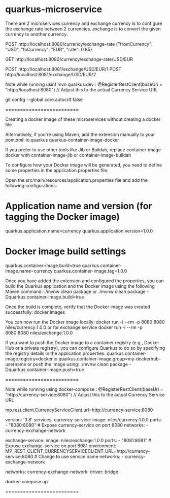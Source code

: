 # quarkus-microservice

There are 2 microservices currency and exchange
currency is to configure the exchange rate between 2 currencies.
exchange is to convert the given currency to another currency.

POST http://localhost:8080/currency/exchange-rate
{"fromCurrency": "USD", "toCurrency": "EUR", "rate": 0.85}

GET http://localhost:8080/currency/exchange-rate/USD/EUR

POST http://localhost:8081/exchange/USD/EUR/1
POST http://localhost:8081/exchange/USD/EUR/2

Note while running usinf mvn quarkus:dev : 
@RegisterRestClient(baseUri = "http://localhost:8080")  // Adjust this to the actual Currency Service URL

git config --global core.autocrlf false

=========================

Creating a docker image of these microservices without creating a docker file 

Alternatively, if you're using Maven, add the extension manually to your pom.xml:
<dependency>
    <groupId>io.quarkus</groupId>
    <artifactId>quarkus-container-image-docker</artifactId>
</dependency>

If you prefer to use other tools like Jib or Buildah, replace container-image-docker with container-image-jib or container-image-buildah

To configure how your Docker image will be generated, you need to define some properties in the application.properties file.

Open the src/main/resources/application.properties file and add the following configurations:

# Application name and version (for tagging the Docker image)
quarkus.application.name=currency
quarkus.application.version=1.0.0

# Docker image build settings
quarkus.container-image.build=true
quarkus.container-image.name=currency
quarkus.container-image.tag=1.0.0

Once you have added the extension and configured the properties, you can build the Quarkus application and the Docker image using the following Maven command:
./mvnw clean package
or 
./mvnw clean package -Dquarkus.container-image.build=true

Once the build is complete, verify that the Docker image was created successfully:
docker images

You can now run the Docker image locally:
docker run -i --rm -p 8080:8080 niles/currency:1.0.0
or
for exchange service
docker run -i --rm -p 8080:8080 niles/exchange:1.0.0

If you want to push the Docker image to a container registry (e.g., Docker Hub or a private registry), you can configure Quarkus to do so by specifying the registry details in the application.properties:
quarkus.container-image.registry=docker.io
quarkus.container-image.group=my-dockerhub-username
or
push the image using:
./mvnw clean package -Dquarkus.container-image.push=true

=========================


Note while running using docker-compose :
@RegisterRestClient(baseUri = "http://currency-service:8080")  // Adjust this to the actual Currency Service URL

mp.rest.client.CurrencyServiceClient.url=http://currency-service:8080

version: '3.8'
services:
  currency-service:
    image: niles/currency:1.0.0
    ports:
      - "8080:8080"   # Expose currency-service on port 8080
    networks:
      - currency-exchange-network

  exchange-service:
    image: niles/exchange:1.0.0
    ports:
      - "8081:8081"   # Expose exchange-service on port 8081
    environment:
      - MP_REST_CLIENT_CURRENCYSERVICECLIENT_URL=http://currency-service:8080  # Change to use service name
    networks:
      - currency-exchange-network

networks:
  currency-exchange-network:
    driver: bridge


docker-compose up

=========================


 
